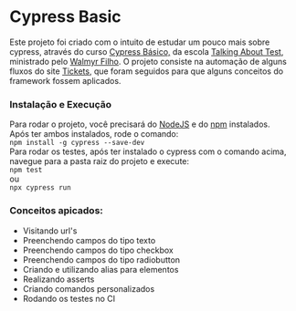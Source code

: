 # Cypress Basic

Este projeto foi criado com o intuito de estudar um pouco mais sobre cypress, através do curso [Cypress Básico,](https://www.udemy.com/course/testes-automatizados-com-cypress-basico/) da escola [Talking About Test](https://talkingabouttesting.coursify.me/), ministrado pelo [Walmyr Filho](https://www.linkedin.com/in/walmyr-lima-e-silva-filho-147a9110a/).
O projeto consiste na automação de alguns fluxos do site [Tickets](https://ticket-box.s3.eu-central-1.amazonaws.com/index.html), que foram seguidos para que alguns conceitos do framework fossem aplicados. 

### Instalação e Execução
Para rodar o projeto, você precisará do [NodeJS](https://nodejs.org/en/download/) e do [npm](https://docs.npmjs.com/downloading-and-installing-node-js-and-npm) instalados.  
Após ter ambos instalados, rode o comando:  
`npm install -g cypress --save-dev`  
Para rodar os testes, após ter instalado o cypress com o comando acima, navegue para a pasta raiz do projeto e execute:  
`npm test`  
ou  
`npx cypress run`  

### Conceitos apicados:
- Visitando url's
- Preenchendo campos do tipo texto
- Preenchendo campos do tipo checkbox
- Preenchendo campos do tipo radiobutton
- Criando e utilizando alias para elementos
- Realizando asserts
- Criando comandos personalizados
- Rodando os testes no CI
